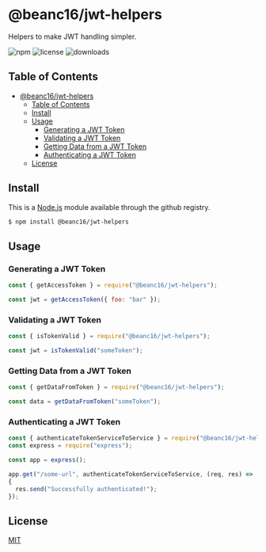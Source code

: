 # @beanc16/jwt-helpers

Helpers to make JWT handling simpler.

<!-- Badges -->
![npm][npm-version]
![license][npm-license]
![downloads][npm-downloads]



## Table of Contents
- [@beanc16/jwt-helpers](#beanc16jwt-helpers)
  - [Table of Contents](#table-of-contents)
  - [Install](#install)
  - [Usage](#usage)
    - [Generating a JWT Token](#generating-a-jwt-token)
    - [Validating a JWT Token](#validating-a-jwt-token)
    - [Getting Data from a JWT Token](#getting-data-from-a-jwt-token)
    - [Authenticating a JWT Token](#authenticating-a-jwt-token)
  - [License](#license)


## Install
This is a [Node.js](https://nodejs.org/en/) module available through the github registry.

```bash
$ npm install @beanc16/jwt-helpers
```



## Usage

### Generating a JWT Token

```js
const { getAccessToken } = require("@beanc16/jwt-helpers");

const jwt = getAccessToken({ foo: "bar" });
```

### Validating a JWT Token

```js
const { isTokenValid } = require("@beanc16/jwt-helpers");

const jwt = isTokenValid("someToken");
```

### Getting Data from a JWT Token

```js
const { getDataFromToken } = require("@beanc16/jwt-helpers");

const data = getDataFromToken("someToken");
```

### Authenticating a JWT Token

```js
const { authenticateTokenServiceToService } = require("@beanc16/jwt-helpers");
const express = require("express");

const app = express();

app.get("/some-url", authenticateTokenServiceToService, (req, res) =>
{
  res.send("Successfully authenticated!");
});
```



## License
[MIT](https://choosealicense.com/licenses/mit/)



<!-- Shield URLs -->
[npm-version]: https://img.shields.io/npm/v/@beanc16/jwt-helpers
[npm-license]: https://img.shields.io/npm/l/@beanc16/jwt-helpers
[npm-downloads]: https://img.shields.io/npm/dm/@beanc16/jwt-helpers